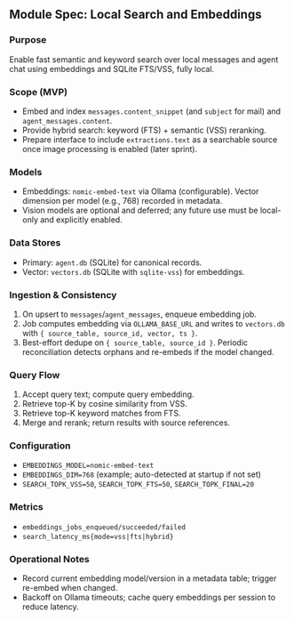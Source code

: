 ## Module Spec: Local Search and Embeddings

### Purpose
Enable fast semantic and keyword search over local messages and agent chat using embeddings and SQLite FTS/VSS, fully local.

### Scope (MVP)
- Embed and index `messages.content_snippet` (and `subject` for mail) and `agent_messages.content`.
- Provide hybrid search: keyword (FTS) + semantic (VSS) reranking.
- Prepare interface to include `extractions.text` as a searchable source once image processing is enabled (later sprint).

### Models
- Embeddings: `nomic-embed-text` via Ollama (configurable). Vector dimension per model (e.g., 768) recorded in metadata.
 - Vision models are optional and deferred; any future use must be local-only and explicitly enabled.

### Data Stores
- Primary: `agent.db` (SQLite) for canonical records.
- Vector: `vectors.db` (SQLite with `sqlite-vss`) for embeddings.

### Ingestion & Consistency
1) On upsert to `messages`/`agent_messages`, enqueue embedding job.
2) Job computes embedding via `OLLAMA_BASE_URL` and writes to `vectors.db` with `{ source_table, source_id, vector, ts }`.
3) Best-effort dedupe on `{ source_table, source_id }`. Periodic reconciliation detects orphans and re-embeds if the model changed.

### Query Flow
1) Accept query text; compute query embedding.
2) Retrieve top-K by cosine similarity from VSS.
3) Retrieve top-K keyword matches from FTS.
4) Merge and rerank; return results with source references.

### Configuration
- `EMBEDDINGS_MODEL=nomic-embed-text`
- `EMBEDDINGS_DIM=768` (example; auto-detected at startup if not set)
- `SEARCH_TOPK_VSS=50`, `SEARCH_TOPK_FTS=50`, `SEARCH_TOPK_FINAL=20`

### Metrics
- `embeddings_jobs_enqueued/succeeded/failed`
- `search_latency_ms{mode=vss|fts|hybrid}`

### Operational Notes
- Record current embedding model/version in a metadata table; trigger re-embed when changed.
- Backoff on Ollama timeouts; cache query embeddings per session to reduce latency.


